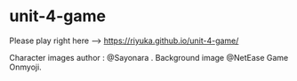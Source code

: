 # unit-4-game

Please play right here --> https://riyuka.github.io/unit-4-game/



Character images author : @Sayonara . Background image @NetEase Game Onmyoji.
